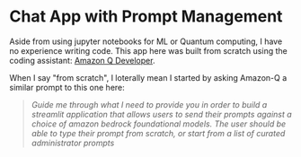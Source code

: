 # Chat App with Prompt Management
Aside from using jupyter notebooks for ML or Quantum computing, I have no experience writing code.
This app here was built from scratch using the coding assistant: [Amazon Q Developer](https://aws.amazon.com/q/developer/).

When I say "from scratch", I loterally mean I started by asking Amazon-Q a similar prompt to this one here:

>*Guide me through what I need to provide you in order to build a streamlit application that allows users to send their prompts against a choice of amazon bedrock foundational models. The user should be able to type their prompt from scratch, or start from a list of curated administrator prompts*
